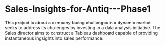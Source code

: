 # Sales-Insights-for-Antiq---Phase1

This project is about a company facing challenges in a dynamic market seeks to address its challenges by investing in a data analysis initiative. The Sales director aims to construct a Tableau dashboard capable of providing instantaneous ingsights into sales performance.
